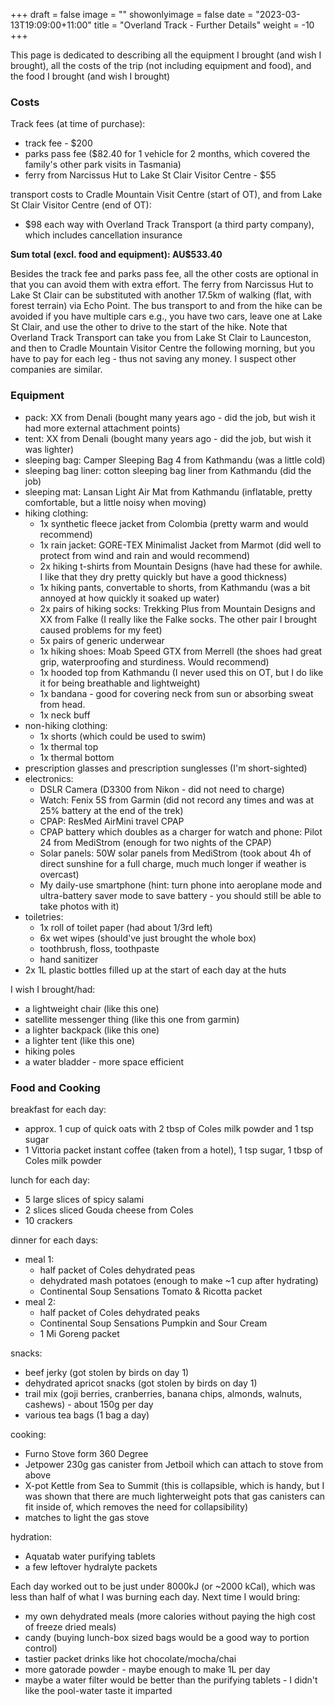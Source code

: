+++
draft = false
image = ""
showonlyimage = false
date = "2023-03-13T19:09:00+11:00"
title = "Overland Track - Further Details"
weight = -10
+++

This page is dedicated to describing all the equipment I brought (and wish I brought), all the costs of the trip (not including equipment and food), and the food I brought (and wish I brought)
<!--more-->

### Costs

Track fees (at time of purchase):
* track fee - $200
* parks pass fee ($82.40 for 1 vehicle for 2 months, which covered the family's other park visits in Tasmania)
* ferry from Narcissus Hut to Lake St Clair Visitor Centre - $55

transport costs to Cradle Mountain Visit Centre (start of OT), and from Lake St Clair Visitor Centre (end of OT):
* $98 each way with Overland Track Transport (a third party company), which includes cancellation insurance

**Sum total (excl. food and equipment): AU$533.40**

Besides the track fee and parks pass fee, all the other costs are optional in that you can avoid them with extra effort. The ferry from Narcissus Hut to Lake St Clair can be substituted with another 17.5km of walking (flat, with forest terrain) via Echo Point. The bus transport to and from the hike can be avoided if you have multiple cars e.g., you have two cars, leave one at Lake St Clair, and use the other to drive to the start of the hike. Note that Overland Track Transport can take you from Lake St Clair to Launceston, and then to Cradle Mountain Visitor Centre the following morning, but you have to pay for each leg - thus not saving any money. I suspect other companies are similar.

### Equipment

* pack: XX from Denali (bought many years ago - did the job, but wish it had more external attachment points)
* tent: XX from Denali (bought many years ago - did the job, but wish it was lighter)
* sleeping bag: Camper Sleeping Bag 4 from Kathmandu (was a little cold)
* sleeping bag liner: cotton sleeping bag liner from Kathmandu (did the job)
* sleeping mat: Lansan Light Air Mat from Kathmandu (inflatable, pretty comfortable, but a little noisy when moving)
* hiking clothing:
    * 1x synthetic fleece jacket from Colombia (pretty warm and would recommend)
    * 1x rain jacket: GORE-TEX Minimalist Jacket from Marmot (did well to protect from wind and rain and would recommend)
    * 2x hiking t-shirts from Mountain Designs (have had these for awhile. I like that they dry pretty quickly but have a good thickness)
    * 1x hiking pants, convertable to shorts, from Kathmandu (was a bit annoyed at how quickly it soaked up water)
    * 2x pairs of hiking socks: Trekking Plus from Mountain Designs and XX from Falke (I really like the Falke socks. The other pair I brought caused problems for my feet)
    * 5x pairs of generic underwear
    * 1x hiking shoes: Moab Speed GTX from Merrell (the shoes had great grip, waterproofing and sturdiness. Would recommend)
    * 1x hooded top from Kathmandu (I never used this on OT, but I do like it for being breathable and lightweight)
    * 1x bandana - good for covering neck from sun or absorbing sweat from head.
    * 1x neck buff
* non-hiking clothing:
    * 1x shorts (which could be used to swim)
    * 1x thermal top
    * 1x thermal bottom
* prescription glasses and prescription sunglesses (I'm short-sighted)
* electronics:
    * DSLR Camera (D3300 from Nikon - did not need to charge)
    * Watch: Fenix 5S from Garmin (did not record any times and was at 25% battery at the end of the trek)
    * CPAP: ResMed AirMini travel CPAP
    * CPAP battery which doubles as a charger for watch and phone: Pilot 24 from MediStrom (enough for two nights of the CPAP)
    * Solar panels: 50W solar panels from MediStrom (took about 4h of direct sunshine for a full charge, much much longer if weather is overcast)
    * My daily-use smartphone (hint: turn phone into aeroplane mode and ultra-battery saver mode to save battery - you should still be able to take photos with it)
* toiletries:
    * 1x roll of toilet paper (had about 1/3rd left)
    * 6x wet wipes (should've just brought the whole box)
    * toothbrush, floss, toothpaste
    * hand sanitizer
* 2x 1L plastic bottles filled up at the start of each day at the huts

I wish I brought/had:

* a lightweight chair (like this one)
* satellite messenger thing (like this one from garmin)
* a lighter backpack (like this one)
* a lighter tent (like this one)
* hiking poles
* a water bladder - more space efficient

### Food and Cooking

breakfast for each day:
* approx. 1 cup of quick oats with 2 tbsp of Coles milk powder and 1 tsp sugar
* 1 Vittoria packet instant coffee (taken from a hotel), 1 tsp sugar, 1 tbsp of Coles milk powder

lunch for each day:
* 5 large slices of spicy salami
* 2 slices sliced Gouda cheese from Coles
* 10 crackers

dinner for each days:
* meal 1:
    * half packet of Coles dehydrated peas
    * dehydrated mash potatoes (enough to make ~1 cup after hydrating)
    * Continental Soup Sensations Tomato & Ricotta packet
* meal 2:
    * half packet of Coles dehydrated peaks
    * Continental Soup Sensations Pumpkin and Sour Cream
    * 1 Mi Goreng packet

snacks:
* beef jerky (got stolen by birds on day 1)
* dehydrated apricot snacks (got stolen by birds on day 1)
* trail mix (goji berries, cranberries, banana chips, almonds, walnuts, cashews) - about 150g per day
* various tea bags (1 bag a day)

cooking:
* Furno Stove form 360 Degree
* Jetpower 230g gas canister from Jetboil which can attach to stove from above
* X-pot Kettle from Sea to Summit (this is collapsible, which is handy, but I was shown that there are much lighterweight pots that gas canisters can fit inside of, which removes the need for collapsibility)
* matches to light the gas stove

hydration:
* Aquatab water purifying tablets
* a few leftover hydralyte packets

Each day worked out to be just under 8000kJ (or ~2000 kCal), which was less than half of what I was burning each day. Next time I would bring:
* my own dehydrated meals (more calories without paying the high cost of freeze dried meals)
* candy (buying lunch-box sized bags would be a good way to portion control)
* tastier packet drinks like hot chocolate/mocha/chai
* more gatorade powder - maybe enough to make 1L per day
* maybe a water filter would be better than the purifying tablets - I didn't like the pool-water taste it imparted